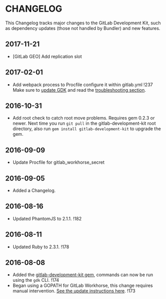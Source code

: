 # CHANGELOG

This Changelog tracks major changes to the GitLab Development Kit,
such as dependency updates (those not handled by Bundler) and new
features.

## 2017-11-21

- [GitLab GEO] Add replication slot

## 2017-02-01

- Add webpack process to Procfile configure it within gitlab.yml !237
  Make sure to [update GDK](doc/update-gdk.md) and read the
  [troubleshooting section](doc/howto/troubleshooting.md#webpack).

## 2016-10-31

- Add root check to catch root move problems. Requires gem 0.2.3 or
  newer. Next time you run `git pull` in the gitlab-development-kit
  root directory, also run `gem install gitlab-development-kit` to
  upgrade the gem.

## 2016-09-09
- Update Procfile for gitlab_workhorse_secret

## 2016-09-05
- Added a Changelog.

## 2016-08-16
- Updated PhantomJS to 2.1.1. !182

## 2016-08-11
- Updated Ruby to 2.3.1. !178

## 2016-08-08
- Added the [gitlab-development-kit gem][gdk-gem], commands can now be run using the `gdk` CLI. !174
- Began using a GOPATH for GitLab Workhorse, this change requires manual intervention. [See the update instructions here][workhorse-changes]. !173


[gdk-gem]: https://rubygems.org/gems/gitlab-development-kit
[workhorse-changes]: https://gitlab.com/gitlab-org/gitlab-development-kit/blob/fd04b7f1a3a72302af71c1a7923daaa5b22dcd28/gitlab-workhorse/README.md#cleaning-up-an-old-gitlab-workhorse-checkout
